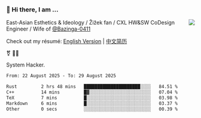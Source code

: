 ### 👋 Hi there, I am ...

<img align="right" src="https://github-readme-stats.vercel.app/api?username=vickiegpt&show_icons=true&icon_color=0366d6&bg_color=ffffff&hide_title=true" />

East-Asian Esthetics & Ideology / Žižek fan / CXL HW&SW CoDesign Engineer / Wife of [@Bazinga-0411](https://bazinga-0411.github.io/)

Check out my résumé: [English Version](http://asplos.dev/) | [中文简历](http://asplos.dev/CN.html)

⚧️ 
🏳️‍⚧️ 

System Hacker.


<!--START_SECTION:waka-->

```txt
From: 22 August 2025 - To: 29 August 2025

Rust         2 hrs 48 mins   █████████████████████░░░░   84.51 %
C++          14 mins         █▓░░░░░░░░░░░░░░░░░░░░░░░   07.04 %
TeX          7 mins          █░░░░░░░░░░░░░░░░░░░░░░░░   03.98 %
Markdown     6 mins          █░░░░░░░░░░░░░░░░░░░░░░░░   03.37 %
Other        0 secs          ░░░░░░░░░░░░░░░░░░░░░░░░░   00.39 %
```

<!--END_SECTION:waka-->
